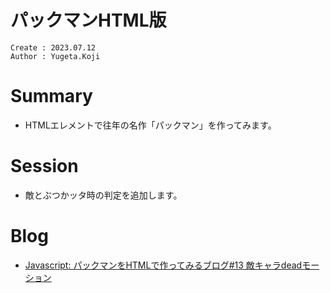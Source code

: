 パックマンHTML版
===
```
Create : 2023.07.12
Author : Yugeta.Koji
```

# Summary
- HTMLエレメントで往年の名作「パックマン」を作ってみます。


# Session
- 敵とぶつかッタ時の判定を追加します。

# Blog
- [Javascript: パックマンをHTMLで作ってみるブログ#13 敵キャラdeadモーション](https://blog.myntinc.com/2023/07/javascript-html13-dead.html)
